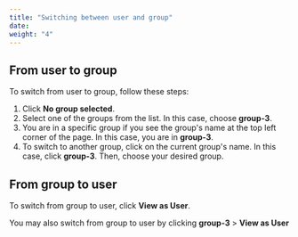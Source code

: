 ```yaml
---
title: "Switching between user and group"
date:
weight: "4"
---
```

## From user to group
To switch from user to group, follow these steps:

1. Click **No group selected**.
2. Select one of the groups from the list. In this case, choose **group-3**.
3. You are in a specific group if you see the group's name at the top left
corner of the page. In this case, you are in **group-3**.
4. To switch to another group, click on the current group's name.
In this case, click **group-3**. Then, choose your desired group.

## From group to user
To switch from group to user, click **View as User**.

You may also switch from group to user by clicking **group-3** > **View as User**
